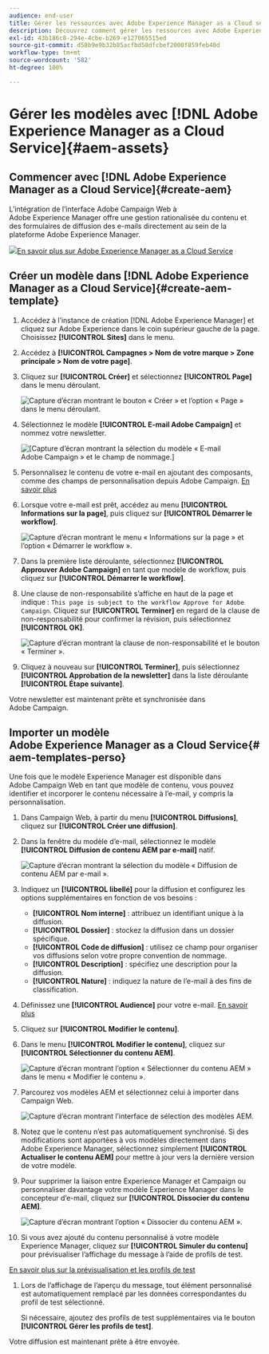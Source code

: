 ```yaml
---
audience: end-user
title: Gérer les ressources avec Adobe Experience Manager as a Cloud service
description: Découvrez comment gérer les ressources avec Adobe Experience Manager as a Cloud service.
exl-id: 43b186c8-294e-4cbe-b269-e127065515ed
source-git-commit: d58b9e9b32b85acfbd58dfcbef2000f859feb40d
workflow-type: tm+mt
source-wordcount: '582'
ht-degree: 100%

---
```


# Gérer les modèles avec [!DNL Adobe Experience Manager as a Cloud Service]{#aem-assets}

## Commencer avec [!DNL Adobe Experience Manager as a Cloud Service]{#create-aem}

L’intégration de l’interface Adobe Campaign Web à Adobe Experience Manager offre une gestion rationalisée du contenu et des formulaires de diffusion des e-mails directement au sein de la plateforme Adobe Experience Manager.

![](assets/do-not-localize/book.png)[En savoir plus sur Adobe Experience Manager as a Cloud Service](https://experienceleague.adobe.com/docs/experience-manager-cloud-service/content/sites/authoring/getting-started/quick-start.html?lang=fr)

## Créer un modèle dans [!DNL Adobe Experience Manager as a Cloud Service]{#create-aem-template}

1. Accédez à l’instance de création [!DNL Adobe Experience Manager] et cliquez sur Adobe Experience dans le coin supérieur gauche de la page. Choisissez **[!UICONTROL Sites]** dans le menu.

1. Accédez à **[!UICONTROL Campagnes > Nom de votre marque > Zone principale > Nom de votre page]**.

1. Cliquez sur **[!UICONTROL Créer]** et sélectionnez **[!UICONTROL Page]** dans le menu déroulant.

   ![Capture d’écran montrant le bouton « Créer » et l’option « Page » dans le menu déroulant.](assets/aem_1.png)

1. Sélectionnez le modèle **[!UICONTROL E-mail Adobe Campaign]** et nommez votre newsletter.

   ![[Capture d’écran montrant la sélection du modèle « E-mail Adobe Campaign » et le champ de nommage.]](assets/aem_2.png)

1. Personnalisez le contenu de votre e-mail en ajoutant des composants, comme des champs de personnalisation depuis Adobe Campaign. [En savoir plus](https://experienceleague.adobe.com/docs/experience-manager-65/content/sites/authoring/aem-adobe-campaign/campaign.html?lang=fr#editing-email-content)

1. Lorsque votre e-mail est prêt, accédez au menu **[!UICONTROL Informations sur la page]**, puis cliquez sur **[!UICONTROL Démarrer le workflow]**.

   ![Capture d’écran montrant le menu « Informations sur la page » et l’option « Démarrer le workflow ».](assets/aem_3.png)

1. Dans la première liste déroulante, sélectionnez **[!UICONTROL Approuver Adobe Campaign]** en tant que modèle de workflow, puis cliquez sur **[!UICONTROL Démarrer le workflow]**.

1. Une clause de non-responsabilité s’affiche en haut de la page et indique : `This page is subject to the workflow Approve for Adobe Campaign`. Cliquez sur **[!UICONTROL Terminer]** en regard de la clause de non-responsabilité pour confirmer la révision, puis sélectionnez **[!UICONTROL OK]**.

   ![Capture d’écran montrant la clause de non-responsabilité et le bouton « Terminer ».](assets/aem_4.png)

1. Cliquez à nouveau sur **[!UICONTROL Terminer]**, puis sélectionnez **[!UICONTROL Approbation de la newsletter]** dans la liste déroulante **[!UICONTROL Étape suivante]**.

Votre newsletter est maintenant prête et synchronisée dans Adobe Campaign.

## Importer un modèle Adobe Experience Manager as a Cloud Service{#aem-templates-perso}

Une fois que le modèle Experience Manager est disponible dans Adobe Campaign Web en tant que modèle de contenu, vous pouvez identifier et incorporer le contenu nécessaire à l’e-mail, y compris la personnalisation.

1. Dans Campaign Web, à partir du menu **[!UICONTROL Diffusions]**, cliquez sur **[!UICONTROL Créer une diffusion]**.

1. Dans la fenêtre du modèle d’e-mail, sélectionnez le modèle **[!UICONTROL Diffusion de contenu AEM par e-mail]** natif.

   ![Capture d’écran montrant la sélection du modèle « Diffusion de contenu AEM par e-mail ».](assets/aem_5.png)

1. Indiquez un **[!UICONTROL libellé]** pour la diffusion et configurez les options supplémentaires en fonction de vos besoins :

   * **[!UICONTROL Nom interne]** : attribuez un identifiant unique à la diffusion.
   * **[!UICONTROL Dossier]** : stockez la diffusion dans un dossier spécifique.
   * **[!UICONTROL Code de diffusion]** : utilisez ce champ pour organiser vos diffusions selon votre propre convention de nommage.
   * **[!UICONTROL Description]** : spécifiez une description pour la diffusion.
   * **[!UICONTROL Nature]** : indiquez la nature de l’e-mail à des fins de classification.

1. Définissez une **[!UICONTROL Audience]** pour votre e-mail. [En savoir plus](../email/create-email.md#define-audience)

1. Cliquez sur **[!UICONTROL Modifier le contenu]**.

1. Dans le menu **[!UICONTROL Modifier le contenu]**, cliquez sur **[!UICONTROL Sélectionner du contenu AEM]**.

   ![Capture d’écran montrant l’option « Sélectionner du contenu AEM » dans le menu « Modifier le contenu ».](assets/aem_6.png)

1. Parcourez vos modèles AEM et sélectionnez celui à importer dans Campaign Web.

   ![Capture d’écran montrant l’interface de sélection des modèles AEM.](assets/aem_8.png)

1. Notez que le contenu n’est pas automatiquement synchronisé. Si des modifications sont apportées à vos modèles directement dans Adobe Experience Manager, sélectionnez simplement **[!UICONTROL Actualiser le contenu AEM]** pour mettre à jour vers la dernière version de votre modèle.

1. Pour supprimer la liaison entre Experience Manager et Campaign ou personnaliser davantage votre modèle Experience Manager dans le concepteur d’e-mail, cliquez sur **[!UICONTROL Dissocier du contenu AEM]**.

   ![Capture d’écran montrant l’option « Dissocier du contenu AEM ».](assets/aem_9.png)

1. Si vous avez ajouté du contenu personnalisé à votre modèle Experience Manager, cliquez sur **[!UICONTROL Simuler du contenu]** pour prévisualiser l’affichage du message à l’aide de profils de test.

[En savoir plus sur la prévisualisation et les profils de test](../preview-test/preview-content.md)

1. Lors de l’affichage de l’aperçu du message, tout élément personnalisé est automatiquement remplacé par les données correspondantes du profil de test sélectionné.

   Si nécessaire, ajoutez des profils de test supplémentaires via le bouton **[!UICONTROL Gérer les profils de test]**.

Votre diffusion est maintenant prête à être envoyée.
